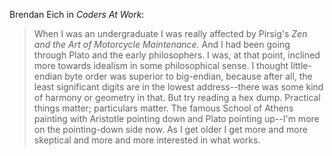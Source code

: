 Brendan Eich in _Coders At Work_:

> When I was an undergraduate I was really affected by Pirsig's _Zen and the Art
> of Motorcycle Maintenance._ And I had been going through Plato and the early
> philosophers. I was, at that point, inclined more towards idealism in some
> philosophical sense. I thought little-endian byte order was superior to
> big-endian, because after all, the least significant digits are in the lowest
> address--there was some kind of harmony or geometry in that. But try reading a
> hex dump. Practical things matter; particulars matter. The famous School of
> Athens painting with Aristotle pointing down and Plato pointing up--I'm more
> on the pointing-down side now. As I get older I get more and more skeptical
> and more and more interested in what works.
